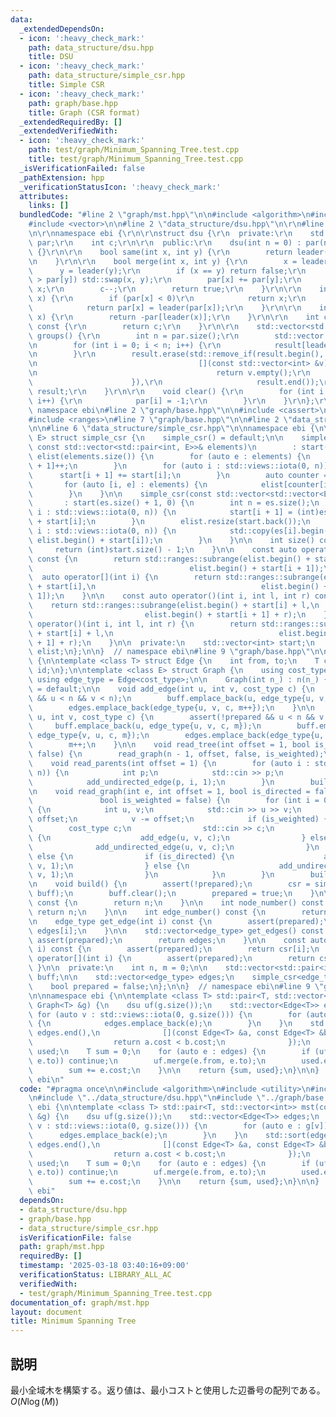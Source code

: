 ```yaml
---
data:
  _extendedDependsOn:
  - icon: ':heavy_check_mark:'
    path: data_structure/dsu.hpp
    title: DSU
  - icon: ':heavy_check_mark:'
    path: data_structure/simple_csr.hpp
    title: Simple CSR
  - icon: ':heavy_check_mark:'
    path: graph/base.hpp
    title: Graph (CSR format)
  _extendedRequiredBy: []
  _extendedVerifiedWith:
  - icon: ':heavy_check_mark:'
    path: test/graph/Minimum_Spanning_Tree.test.cpp
    title: test/graph/Minimum_Spanning_Tree.test.cpp
  _isVerificationFailed: false
  _pathExtension: hpp
  _verificationStatusIcon: ':heavy_check_mark:'
  attributes:
    links: []
  bundledCode: "#line 2 \"graph/mst.hpp\"\n\n#include <algorithm>\n#include <utility>\n\
    #include <vector>\n\n#line 2 \"data_structure/dsu.hpp\"\n\r\n#line 5 \"data_structure/dsu.hpp\"\
    \n\r\nnamespace ebi {\r\n\r\nstruct dsu {\r\n  private:\r\n    std::vector<int>\
    \ par;\r\n    int c;\r\n\r\n  public:\r\n    dsu(int n = 0) : par(n, -1), c(n)\
    \ {}\r\n\r\n    bool same(int x, int y) {\r\n        return leader(x) == leader(y);\r\
    \n    }\r\n\r\n    bool merge(int x, int y) {\r\n        x = leader(x);\r\n  \
    \      y = leader(y);\r\n        if (x == y) return false;\r\n        if (par[x]\
    \ > par[y]) std::swap(x, y);\r\n        par[x] += par[y];\r\n        par[y] =\
    \ x;\r\n        c--;\r\n        return true;\r\n    }\r\n\r\n    int leader(int\
    \ x) {\r\n        if (par[x] < 0)\r\n            return x;\r\n        else\r\n\
    \            return par[x] = leader(par[x]);\r\n    }\r\n\r\n    int size(int\
    \ x) {\r\n        return -par[leader(x)];\r\n    }\r\n\r\n    int count_group()\
    \ const {\r\n        return c;\r\n    }\r\n\r\n    std::vector<std::vector<int>>\
    \ groups() {\r\n        int n = par.size();\r\n        std::vector result(n, std::vector<int>());\r\
    \n        for (int i = 0; i < n; i++) {\r\n            result[leader(i)].emplace_back(i);\r\
    \n        }\r\n        result.erase(std::remove_if(result.begin(), result.end(),\r\
    \n                                    [](const std::vector<int> &v) -> bool {\r\
    \n                                        return v.empty();\r\n              \
    \                      }),\r\n                     result.end());\r\n        return\
    \ result;\r\n    }\r\n\r\n    void clear() {\r\n        for (int i = 0; i < int(par.size());\
    \ i++) {\r\n            par[i] = -1;\r\n        }\r\n    }\r\n};\r\n\r\n}  //\
    \ namespace ebi\n#line 2 \"graph/base.hpp\"\n\n#include <cassert>\n#include <iostream>\n\
    #include <ranges>\n#line 7 \"graph/base.hpp\"\n\n#line 2 \"data_structure/simple_csr.hpp\"\
    \n\n#line 6 \"data_structure/simple_csr.hpp\"\n\nnamespace ebi {\n\ntemplate <class\
    \ E> struct simple_csr {\n    simple_csr() = default;\n\n    simple_csr(int n,\
    \ const std::vector<std::pair<int, E>>& elements)\n        : start(n + 1, 0),\
    \ elist(elements.size()) {\n        for (auto e : elements) {\n            start[e.first\
    \ + 1]++;\n        }\n        for (auto i : std::views::iota(0, n)) {\n      \
    \      start[i + 1] += start[i];\n        }\n        auto counter = start;\n \
    \       for (auto [i, e] : elements) {\n            elist[counter[i]++] = e;\n\
    \        }\n    }\n\n    simple_csr(const std::vector<std::vector<E>>& es)\n \
    \       : start(es.size() + 1, 0) {\n        int n = es.size();\n        for (auto\
    \ i : std::views::iota(0, n)) {\n            start[i + 1] = (int)es[i].size()\
    \ + start[i];\n        }\n        elist.resize(start.back());\n        for (auto\
    \ i : std::views::iota(0, n)) {\n            std::copy(es[i].begin(), es[i].end(),\
    \ elist.begin() + start[i]);\n        }\n    }\n\n    int size() const {\n   \
    \     return (int)start.size() - 1;\n    }\n\n    const auto operator[](int i)\
    \ const {\n        return std::ranges::subrange(elist.begin() + start[i],\n  \
    \                                   elist.begin() + start[i + 1]);\n    }\n  \
    \  auto operator[](int i) {\n        return std::ranges::subrange(elist.begin()\
    \ + start[i],\n                                     elist.begin() + start[i +\
    \ 1]);\n    }\n\n    const auto operator()(int i, int l, int r) const {\n    \
    \    return std::ranges::subrange(elist.begin() + start[i] + l,\n            \
    \                         elist.begin() + start[i + 1] + r);\n    }\n    auto\
    \ operator()(int i, int l, int r) {\n        return std::ranges::subrange(elist.begin()\
    \ + start[i] + l,\n                                     elist.begin() + start[i\
    \ + 1] + r);\n    }\n\n  private:\n    std::vector<int> start;\n    std::vector<E>\
    \ elist;\n};\n\n}  // namespace ebi\n#line 9 \"graph/base.hpp\"\n\nnamespace ebi\
    \ {\n\ntemplate <class T> struct Edge {\n    int from, to;\n    T cost;\n    int\
    \ id;\n};\n\ntemplate <class E> struct Graph {\n    using cost_type = E;\n   \
    \ using edge_type = Edge<cost_type>;\n\n    Graph(int n_) : n(n_) {}\n\n    Graph()\
    \ = default;\n\n    void add_edge(int u, int v, cost_type c) {\n        assert(!prepared\
    \ && u < n && v < n);\n        buff.emplace_back(u, edge_type{u, v, c, m});\n\
    \        edges.emplace_back(edge_type{u, v, c, m++});\n    }\n\n    void add_undirected_edge(int\
    \ u, int v, cost_type c) {\n        assert(!prepared && u < n && v < n);\n   \
    \     buff.emplace_back(u, edge_type{u, v, c, m});\n        buff.emplace_back(v,\
    \ edge_type{v, u, c, m});\n        edges.emplace_back(edge_type{u, v, c, m});\n\
    \        m++;\n    }\n\n    void read_tree(int offset = 1, bool is_weighted =\
    \ false) {\n        read_graph(n - 1, offset, false, is_weighted);\n    }\n\n\
    \    void read_parents(int offset = 1) {\n        for (auto i : std::views::iota(1,\
    \ n)) {\n            int p;\n            std::cin >> p;\n            p -= offset;\n\
    \            add_undirected_edge(p, i, 1);\n        }\n        build();\n    }\n\
    \n    void read_graph(int e, int offset = 1, bool is_directed = false,\n     \
    \               bool is_weighted = false) {\n        for (int i = 0; i < e; i++)\
    \ {\n            int u, v;\n            std::cin >> u >> v;\n            u -=\
    \ offset;\n            v -= offset;\n            if (is_weighted) {\n        \
    \        cost_type c;\n                std::cin >> c;\n                if (is_directed)\
    \ {\n                    add_edge(u, v, c);\n                } else {\n      \
    \              add_undirected_edge(u, v, c);\n                }\n            }\
    \ else {\n                if (is_directed) {\n                    add_edge(u,\
    \ v, 1);\n                } else {\n                    add_undirected_edge(u,\
    \ v, 1);\n                }\n            }\n        }\n        build();\n    }\n\
    \n    void build() {\n        assert(!prepared);\n        csr = simple_csr<edge_type>(n,\
    \ buff);\n        buff.clear();\n        prepared = true;\n    }\n\n    int size()\
    \ const {\n        return n;\n    }\n\n    int node_number() const {\n       \
    \ return n;\n    }\n\n    int edge_number() const {\n        return m;\n    }\n\
    \n    edge_type get_edge(int i) const {\n        assert(prepared);\n        return\
    \ edges[i];\n    }\n\n    std::vector<edge_type> get_edges() const {\n       \
    \ assert(prepared);\n        return edges;\n    }\n\n    const auto operator[](int\
    \ i) const {\n        assert(prepared);\n        return csr[i];\n    }\n    auto\
    \ operator[](int i) {\n        assert(prepared);\n        return csr[i];\n   \
    \ }\n\n  private:\n    int n, m = 0;\n\n    std::vector<std::pair<int, edge_type>>\
    \ buff;\n\n    std::vector<edge_type> edges;\n    simple_csr<edge_type> csr;\n\
    \    bool prepared = false;\n};\n\n}  // namespace ebi\n#line 9 \"graph/mst.hpp\"\
    \n\nnamespace ebi {\n\ntemplate <class T> std::pair<T, std::vector<int>> mst(const\
    \ Graph<T> &g) {\n    dsu uf(g.size());\n    std::vector<Edge<T>> edges;\n   \
    \ for (auto v : std::views::iota(0, g.size())) {\n        for (auto e : g[v])\
    \ {\n            edges.emplace_back(e);\n        }\n    }\n    std::sort(edges.begin(),\
    \ edges.end(),\n              [](const Edge<T> &a, const Edge<T> &b) -> bool {\n\
    \                  return a.cost < b.cost;\n              });\n    std::vector<int>\
    \ used;\n    T sum = 0;\n    for (auto e : edges) {\n        if (uf.same(e.from,\
    \ e.to)) continue;\n        uf.merge(e.from, e.to);\n        used.emplace_back(e.id);\n\
    \        sum += e.cost;\n    }\n\n    return {sum, used};\n}\n\n}  // namespace\
    \ ebi\n"
  code: "#pragma once\n\n#include <algorithm>\n#include <utility>\n#include <vector>\n\
    \n#include \"../data_structure/dsu.hpp\"\n#include \"../graph/base.hpp\"\n\nnamespace\
    \ ebi {\n\ntemplate <class T> std::pair<T, std::vector<int>> mst(const Graph<T>\
    \ &g) {\n    dsu uf(g.size());\n    std::vector<Edge<T>> edges;\n    for (auto\
    \ v : std::views::iota(0, g.size())) {\n        for (auto e : g[v]) {\n      \
    \      edges.emplace_back(e);\n        }\n    }\n    std::sort(edges.begin(),\
    \ edges.end(),\n              [](const Edge<T> &a, const Edge<T> &b) -> bool {\n\
    \                  return a.cost < b.cost;\n              });\n    std::vector<int>\
    \ used;\n    T sum = 0;\n    for (auto e : edges) {\n        if (uf.same(e.from,\
    \ e.to)) continue;\n        uf.merge(e.from, e.to);\n        used.emplace_back(e.id);\n\
    \        sum += e.cost;\n    }\n\n    return {sum, used};\n}\n\n}  // namespace\
    \ ebi"
  dependsOn:
  - data_structure/dsu.hpp
  - graph/base.hpp
  - data_structure/simple_csr.hpp
  isVerificationFile: false
  path: graph/mst.hpp
  requiredBy: []
  timestamp: '2025-03-18 03:40:16+09:00'
  verificationStatus: LIBRARY_ALL_AC
  verifiedWith:
  - test/graph/Minimum_Spanning_Tree.test.cpp
documentation_of: graph/mst.hpp
layout: document
title: Minimum Spanning Tree
---
```


## 説明

最小全域木を構築する。返り値は、最小コストと使用した辺番号の配列である。 $O(N\log(M))$